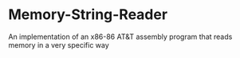 # Memory-String-Reader
An implementation of an x86-86 AT&amp;T assembly program that reads memory in a very specific way
